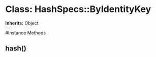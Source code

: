 # Class: HashSpecs::ByIdentityKey
**Inherits:** Object
    




#Instance Methods
## hash() [](#method-i-hash)

